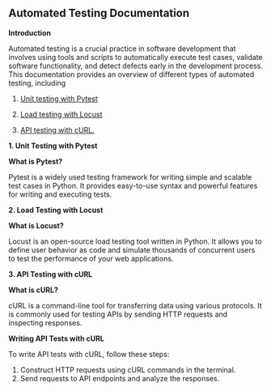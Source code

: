 ## Automated Testing Documentation

**Introduction**

Automated testing is a crucial practice in software development that involves using tools and scripts to automatically execute test cases, validate software functionality, and detect defects early in the development process. This documentation provides an overview of different types of automated testing, including

1. [Unit testing with Pytest](Automated-Testing-Pytest,md)

2. [Load testing with Locust](Automated-Load-Testing.md)

3. [API testing with cURL.](curl-sh.md)

**1. Unit Testing with Pytest**

**What is Pytest?**

Pytest is a widely used testing framework for writing simple and scalable test cases in Python. It provides easy-to-use syntax and powerful features for writing and executing tests.

**2. Load Testing with Locust**

**What is Locust?**

Locust is an open-source load testing tool written in Python. It allows you to define user behavior as code and simulate thousands of concurrent users to test the performance of your web applications.

**3. API Testing with cURL**

**What is cURL?**

cURL is a command-line tool for transferring data using various protocols. It is commonly used for testing APIs by sending HTTP requests and inspecting responses.

**Writing API Tests with cURL**

To write API tests with cURL, follow these steps:

1. Construct HTTP requests using cURL commands in the terminal.
2. Send requests to API endpoints and analyze the responses.
